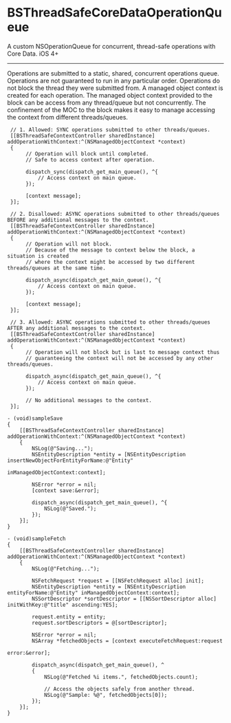 BSThreadSafeCoreDataOperationQueue
==============================
A custom NSOperationQueue for concurrent, thread-safe operations with Core Data. iOS 4+
- - -
Operations are submitted to a static, shared, concurrent operations queue.
Operations are not guaranteed to run in any particular order.
Operations do not block the thread they were submitted from.
A managed object context is created for each operation.
The managed object context provided to the block can be access from any thread/queue but not concurrently.
The confinement of the MOC to the block makes it easy to manage accessing the context from different threads/queues.

     // 1. Allowed: SYNC operations submitted to other threads/queues.
     [[BSThreadSafeContextController sharedInstance] addOperationWithContext:^(NSManagedObjectContext *context)
     {
          // Operation will block until completed.
          // Safe to access context after operation.

          dispatch_sync(dispatch_get_main_queue(), ^{
              // Access context on main queue.
          });
 
          [context message];
     }];

     // 2. Disallowed: ASYNC operations submitted to other threads/queues BEFORE any additional messages to the context.
     [[BSThreadSafeContextController sharedInstance] addOperationWithContext:^(NSManagedObjectContext *context)
     {
          // Operation will not block.
          // Because of the message to context below the block, a situation is created 
          // where the context might be accessed by two different threads/queues at the same time.

          dispatch_async(dispatch_get_main_queue(), ^{
              // Access context on main queue.
          });
 
          [context message];
     }];

     // 3. Allowed: ASYNC operations submitted to other threads/queues AFTER any additional messages to the context.
     [[BSThreadSafeContextController sharedInstance] addOperationWithContext:^(NSManagedObjectContext *context)
     {
          // Operation will not block but is last to message context thus
          // guaranteeing the context will not be accessed by any other threads/queues.
          
          dispatch_async(dispatch_get_main_queue(), ^{
              // Access context on main queue.
          });

          // No additional messages to the context.
     }];

    - (void)sampleSave
    {
        [[BSThreadSafeContextController sharedInstance] addOperationWithContext:^(NSManagedObjectContext *context)
        {
            NSLog(@"Saving...");
            NSEntityDescription *entity = [NSEntityDescription insertNewObjectForEntityForName:@"Entity"
                                                                        inManagedObjectContext:context];

            NSError *error = nil;
            [context save:&error];
            
            dispatch_async(dispatch_get_main_queue(), ^{
                NSLog(@"Saved.");
            });
        }];
    }
    
    - (void)sampleFetch
    {
        [[BSThreadSafeContextController sharedInstance] addOperationWithContext:^(NSManagedObjectContext *context)
        {
            NSLog(@"Fetching...");

            NSFetchRequest *request = [[NSFetchRequest alloc] init];
            NSEntityDescription *entity = [NSEntityDescription entityForName:@"Entity" inManagedObjectContext:context];        
            NSSortDescriptor *sortDescriptor = [[NSSortDescriptor alloc] initWithKey:@"title" ascending:YES];
            
            request.entity = entity;
            request.sortDescriptors = @[sortDescriptor];
            
            NSError *error = nil;
            NSArray *fetchedObjects = [context executeFetchRequest:request
                                                             error:&error];

            dispatch_async(dispatch_get_main_queue(), ^
            {
                NSLog(@"Fetched %i items.", fetchedObjects.count);
                
                // Access the objects safely from another thread.
                NSLog(@"Sample: %@", fetchedObjects[0]);
            });
        }];
    }
